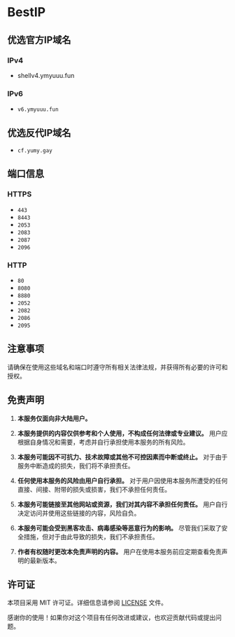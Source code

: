# BestIP

## 优选官方IP域名

### IPv4
- shellv4.ymyuuu.fun

### IPv6
- `v6.ymyuuu.fun`

## 优选反代IP域名
- `cf.yumy.gay`

## 端口信息

### HTTPS
- `443`
- `8443`
- `2053`
- `2083`
- `2087`
- `2096`

### HTTP
- `80`
- `8080`
- `8880`
- `2052`
- `2082`
- `2086`
- `2095`

## 注意事项
请确保在使用这些域名和端口时遵守所有相关法律法规，并获得所有必要的许可和授权。

## 免责声明

1. **本服务仅面向非大陆用户。**

2. **本服务提供的内容仅供参考和个人使用，不构成任何法律或专业建议。** 用户应根据自身情况和需要，考虑并自行承担使用本服务的所有风险。

3. **本服务可能因不可抗力、技术故障或其他不可控因素而中断或终止。** 对于由于服务中断造成的损失，我们将不承担责任。

4. **任何使用本服务的风险由用户自行承担。** 对于用户因使用本服务所遭受的任何直接、间接、附带的损失或损害，我们不承担任何责任。

5. **本服务可能链接至其他网站或资源，我们对其内容不承担任何责任。** 用户自行决定访问并使用这些链接的内容，风险自负。

6. **本服务可能会受到黑客攻击、病毒感染等恶意行为的影响。** 尽管我们采取了安全措施，但对于由此导致的损失，我们不承担责任。

7. **作者有权随时更改本免责声明的内容。** 用户在使用本服务前应定期查看免责声明的最新版本。

## 许可证

本项目采用 MIT 许可证。详细信息请参阅 [LICENSE](LICENSE) 文件。

感谢你的使用！如果你对这个项目有任何改进或建议，也欢迎贡献代码或提出问题。
